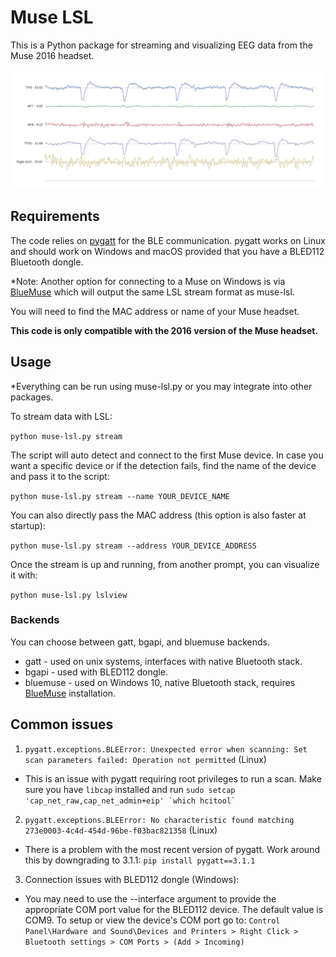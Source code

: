 # Muse LSL

This is a Python package for streaming and visualizing EEG data from the Muse 2016 headset.

![Blinks](blinks.png)

## Requirements

The code relies on [pygatt](https://github.com/peplin/pygatt) for the BLE communication. pygatt works on Linux and should work on Windows and macOS provided that you have a BLED112 Bluetooth dongle.

*Note: Another option for connecting to a Muse on Windows is via [BlueMuse](https://github.com/kowalej/BlueMuse/tree/master/Dist) which will output the same LSL stream format as muse-lsl.

You will need to find the MAC address or name of your Muse headset. 

**This code is only compatible with the 2016 version of the Muse headset.**

## Usage

*Everything can be run using muse-lsl.py or you may integrate into other packages.

To stream data with LSL:

`python muse-lsl.py stream`

The script will auto detect and connect to the first Muse device. In case you want
a specific device or if the detection fails, find the name of the device and pass it to the script:

`python muse-lsl.py stream --name YOUR_DEVICE_NAME`

You can also directly pass the MAC address (this option is also faster at startup):

`python muse-lsl.py stream --address YOUR_DEVICE_ADDRESS`

Once the stream is up and running, from another prompt, you can visualize it with:

`python muse-lsl.py lslview`

### Backends
You can choose between gatt, bgapi, and bluemuse backends.

* gatt - used on unix systems, interfaces with native Bluetooth stack.
* bgapi - used with BLED112 dongle.
* bluemuse - used on Windows 10, native Bluetooth stack, requires [BlueMuse](https://github.com/kowalej/BlueMuse/tree/master/Dist) installation. 

## Common issues

1. `pygatt.exceptions.BLEError: Unexpected error when scanning: Set scan parameters failed: Operation not permitted` (Linux)
 - This is an issue with pygatt requiring root privileges to run a scan. Make sure you have `libcap` installed and run ```sudo setcap 'cap_net_raw,cap_net_admin+eip' `which hcitool` ```


2. `pygatt.exceptions.BLEError: No characteristic found matching 273e0003-4c4d-454d-96be-f03bac821358` (Linux)
 - There is a problem with the most recent version of pygatt. Work around this by downgrading to 3.1.1: `pip install pygatt==3.1.1`
 
 
3. Connection issues with BLED112 dongle (Windows):
 - You may need to use the --interface argument to provide the appropriate COM port value for the BLED112 device. The default value is COM9. To setup or view the device's COM port go to:
 `Control Panel\Hardware and Sound\Devices and Printers > Right Click > Bluetooth settings > COM Ports > (Add > Incoming)`
 

